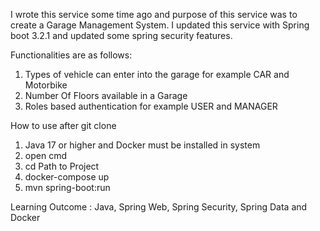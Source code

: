 I wrote this service some time ago and purpose of this service was to
create a Garage Management System. I updated this service with Spring boot 3.2.1 
and updated some spring security features.

Functionalities are as follows:
1) Types of vehicle can enter into the garage for example CAR and Motorbike
2) Number Of Floors available in a Garage
3) Roles based authentication for example USER and MANAGER

How to use after git clone
1) Java 17 or higher and Docker must be installed in system
2) open cmd
3) cd Path to Project
4) docker-compose up 
5) mvn spring-boot:run

Learning Outcome :
Java, Spring Web, Spring Security, Spring Data and Docker
